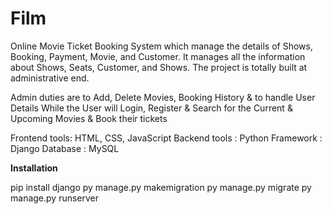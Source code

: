 # Film
Online Movie Ticket Booking System which manage the  details of Shows, Booking, Payment, Movie, and Customer. It manages  all the information about Shows, Seats, Customer, and Shows. The project is totally built at administrative end.

Admin duties are to Add, Delete Movies, Booking History & to handle 
User Details While the User will Login, Register & Search for the 
Current & Upcoming Movies & Book their tickets

Frontend tools: HTML, CSS, JavaScript
Backend tools : Python
Framework : Django
Database : MySQL

**Installation** 

pip install django
py manage.py makemigration
py manage.py migrate
py manage.py runserver
